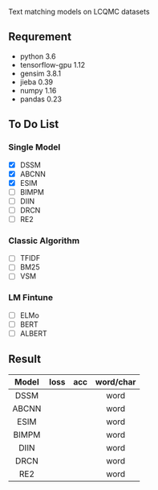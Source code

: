 Text matching models on LCQMC datasets

## Requrement
- python 3.6
- tensorflow-gpu 1.12
- gensim 3.8.1
- jieba 0.39
- numpy 1.16
- pandas 0.23

## To Do List
### Single Model
- [x] DSSM
- [x] ABCNN
- [x] ESIM
- [ ] BIMPM
- [ ] DIIN
- [ ] DRCN
- [ ] RE2
### Classic Algorithm
- [ ] TFIDF
- [ ] BM25
- [ ] VSM
### LM Fintune
- [ ] ELMo
- [ ] BERT
- [ ] ALBERT

## Result
Model| loss | acc | word/char 
:-: | :-: | :-: | :-: | 
DSSM |  |  | word 
ABCNN |  |  | word 
ESIM |  |  | word 
BIMPM |  |  | word 
DIIN |  |  | word 
DRCN |  |  | word 
RE2 |  |  | word 
